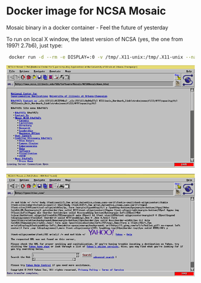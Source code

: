 # Docker image for NCSA Mosaic

Mosaic binary in a docker container - Feel the future of yesterday

To run on local X window, the latest version of NCSA (yes, the one from 1997! 2.7b6), just type:

```sh
 docker run -d --rm -e DISPLAY=:0 -v /tmp/.X11-unix:/tmp/.X11-unix --name=ncsa-mosaic gissehel/mosaic
```

![The main page](mosaic.png "The main page")

![The geocities page](mosaic-geocities.png "The geocities page")
